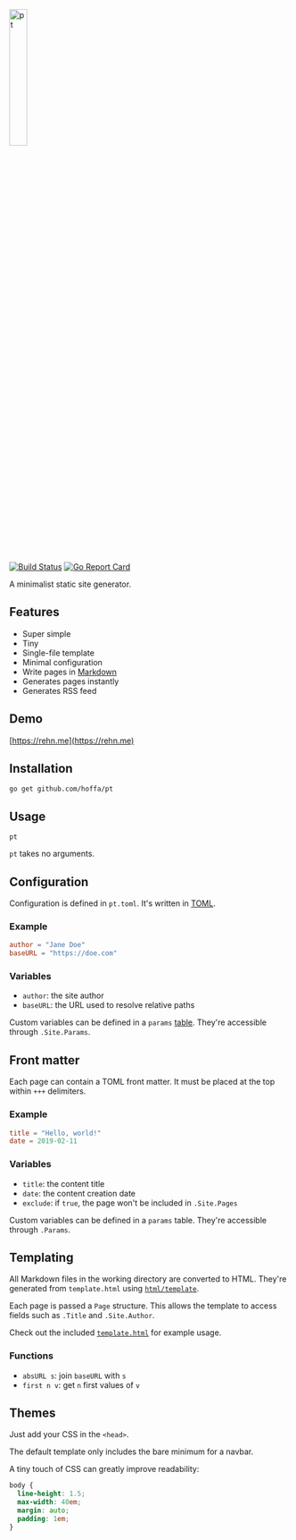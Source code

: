 <img src="https://rehn.me/assets/pt.svg" width="25%" alt="pt">

[![Build Status](https://travis-ci.org/hoffa/pt.svg?branch=master)](https://travis-ci.org/hoffa/pt) [![Go Report Card](https://goreportcard.com/badge/github.com/hoffa/pt)](https://goreportcard.com/report/github.com/hoffa/pt)

A minimalist static site generator.

## Features

- Super simple
- Tiny
- Single-file template
- Minimal configuration
- Write pages in [Markdown](https://daringfireball.net/projects/markdown/syntax)
- Generates pages instantly
- Generates RSS feed

## Demo

[https://rehn.me](https://rehn.me)

## Installation

```shell
go get github.com/hoffa/pt
```

## Usage

```shell
pt
```

`pt` takes no arguments.

## Configuration

Configuration is defined in `pt.toml`. It's written in [TOML](https://github.com/toml-lang/toml).

### Example

```toml
author = "Jane Doe"
baseURL = "https://doe.com"
```

### Variables

- `author`: the site author
- `baseURL`: the URL used to resolve relative paths

Custom variables can be defined in a `params` [table](https://github.com/toml-lang/toml#table). They're accessible through `.Site.Params`.

## Front matter

Each page can contain a TOML front matter. It must be placed at the top within `+++` delimiters.

### Example

```toml
title = "Hello, world!"
date = 2019-02-11
```

### Variables

- `title`: the content title
- `date`: the content creation date
- `exclude`: if `true`, the page won't be included in `.Site.Pages`

Custom variables can be defined in a `params` table. They're accessible through `.Params`.

## Templating

All Markdown files in the working directory are converted to HTML. They're generated from `template.html` using [`html/template`](https://golang.org/pkg/html/template/).

Each page is passed a `Page` structure. This allows the template to access fields such as `.Title` and `.Site.Author`.

Check out the included [`template.html`](template.html) for example usage.

### Functions

* `absURL s`: join `baseURL` with `s`
* `first n v`: get `n` first values of `v`

## Themes

Just add your CSS in the `<head>`.

The default template only includes the bare minimum for a navbar.

A tiny touch of CSS can greatly improve readability:

```css
body {
  line-height: 1.5;
  max-width: 40em;
  margin: auto;
  padding: 1em;
}
```
